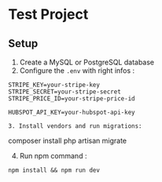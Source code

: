 # Test Project


## Setup

1. Create a MySQL or PostgreSQL database
2. Configure the `.env` with right infos :

```
STRIPE_KEY=your-stripe-key
STRIPE_SECRET=your-stripe-secret
STRIPE_PRICE_ID=your-stripe-price-id            

HUBSPOT_API_KEY=your-hubspot-api-key                  

3. Install vendors and run migrations:

```
composer install
php artisan migrate

4. Run npm command :

```
npm install && npm run dev
